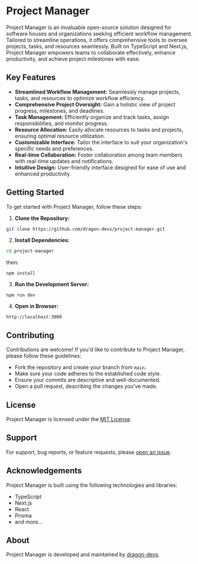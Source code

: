 # Project Manager

Project Manager is an invaluable open-source solution designed for software houses and organizations seeking efficient workflow management. Tailored to streamline operations, it offers comprehensive tools to oversee projects, tasks, and resources seamlessly. Built on TypeScript and Next.js, Project Manager empowers teams to collaborate effectively, enhance productivity, and achieve project milestones with ease.

## Key Features

- **Streamlined Workflow Management:** Seamlessly manage projects, tasks, and resources to optimize workflow efficiency.
- **Comprehensive Project Oversight:** Gain a holistic view of project progress, milestones, and deadlines.
- **Task Management:** Efficiently organize and track tasks, assign responsibilities, and monitor progress.
- **Resource Allocation:** Easily allocate resources to tasks and projects, ensuring optimal resource utilization.
- **Customizable Interface:** Tailor the interface to suit your organization's specific needs and preferences.
- **Real-time Collaboration:** Foster collaboration among team members with real-time updates and notifications.
- **Intuitive Design:** User-friendly interface designed for ease of use and enhanced productivity.

## Getting Started

To get started with Project Manager, follow these steps:

1. **Clone the Repository:**
```bash
git clone https://github.com/dragon-devs/project-manager.git
```

2. **Install Dependencies:**
```bash
cd project-manager
```
then:
```
npm install
```

3. **Run the Development Server:**
```
npm run dev
```


4. **Open in Browser:**
```
http://localhost:3000
```


## Contributing

Contributions are welcome! If you'd like to contribute to Project Manager, please follow these guidelines:

- Fork the repository and create your branch from `main`.
- Make sure your code adheres to the established code style.
- Ensure your commits are descriptive and well-documented.
- Open a pull request, describing the changes you've made.

## License

Project Manager is licensed under the [MIT License](LICENSE).

## Support

For support, bug reports, or feature requests, please [open an issue](https://github.com/dragon-devs/project-manager/issues).

## Acknowledgements

Project Manager is built using the following technologies and libraries:

- TypeScript
- Next.js
- React
- Prisma
- and more...

## About

Project Manager is developed and maintained by [dragon-devs](https://dragon-devs.vercel.app).